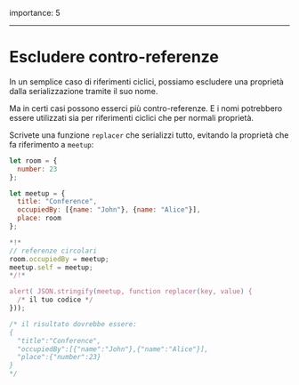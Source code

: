 importance: 5

---

# Escludere contro-referenze 

In un semplice caso di riferimenti ciclici, possiamo escludere una proprietà dalla serializzazione tramite il suo nome.

Ma in certi casi possono esserci più contro-referenze. E i nomi potrebbero essere utilizzati sia per riferimenti ciclici che per normali proprietà.

Scrivete una funzione `replacer` che serializzi tutto, evitando la proprietà che fa riferimento a `meetup`:

```js run
let room = {
  number: 23
};

let meetup = {
  title: "Conference",
  occupiedBy: [{name: "John"}, {name: "Alice"}],
  place: room
};

*!*
// referenze circolari
room.occupiedBy = meetup;
meetup.self = meetup;
*/!*

alert( JSON.stringify(meetup, function replacer(key, value) {
  /* il tuo codice */
}));

/* il risultato dovrebbe essere:
{
  "title":"Conference",
  "occupiedBy":[{"name":"John"},{"name":"Alice"}],
  "place":{"number":23}
}
*/
```

